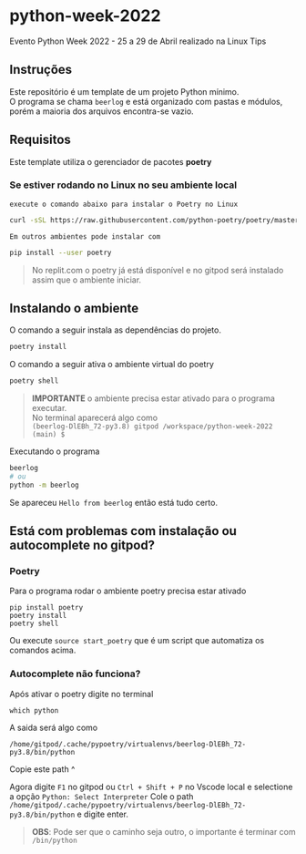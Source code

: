 # python-week-2022

Evento Python Week 2022 - 25 a 29 de Abril realizado na Linux Tips

## Instruções

Este repositório é um template de um projeto Python mínimo.  
O programa se chama `beerlog` e está organizado com pastas
e módulos, porém a maioria dos arquivos encontra-se vazio.

## Requisitos

Este template utiliza o gerenciador de pacotes **poetry**

### Se estiver rodando no Linux no seu ambiente local

`execute o comando abaixo para instalar o Poetry no Linux`

```bash
curl -sSL https://raw.githubusercontent.com/python-poetry/poetry/master/get-poetry.py | python -
```

`Em outros ambientes pode instalar com`

```bash
pip install --user poetry
```

> No replit.com o poetry já está disponível e no gitpod será instalado assim que o ambiente iniciar.

## Instalando o ambiente

O comando a seguir instala as dependências do projeto.

```bash
poetry install
```

O comando a seguir ativa o ambiente virtual do poetry

```bash
poetry shell
```

> **IMPORTANTE** o ambiente precisa estar ativado para o programa executar.  
> No terminal aparecerá algo como  
> `(beerlog-DlEBh_72-py3.8) gitpod /workspace/python-week-2022 (main) $`

Executando o programa

```bash
beerlog
# ou
python -m beerlog
```

Se apareceu `Hello from beerlog` então está tudo certo.


## Está com problemas com instalação ou autocomplete no gitpod?

### Poetry

Para o programa rodar o ambiente poetry precisa estar ativado

```
pip install poetry
poetry install
poetry shell
```

Ou execute `source start_poetry` que é um script que automatiza os comandos acima.

### Autocomplete não funciona?

Após ativar o poetry digite no terminal

```
which python 
```
A saida será algo como

```
/home/gitpod/.cache/pypoetry/virtualenvs/beerlog-DlEBh_72-py3.8/bin/python
```

Copie este path ^

Agora digite `F1` no gitpod ou `Ctrl + Shift + P` no Vscode local e selectione a opção `Python: Select Interpreter`
Cole o path `/home/gitpod/.cache/pypoetry/virtualenvs/beerlog-DlEBh_72-py3.8/bin/python` e digite enter.

> **OBS**: Pode ser que o caminho seja outro, o importante é terminar com `/bin/python`
